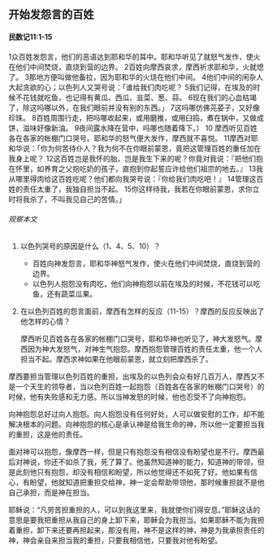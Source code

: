 ## 开始发怨言的百姓

#### 民数记11:1-15

1众百姓发怨言，他们的恶语达到耶和华的耳中。耶和华听见了就怒气发作，使火在他们中间焚烧，直烧到营的边界。 2百姓向摩西哀求，摩西祈求耶和华，火就熄了。 3那地方便叫做他备拉，因为耶和华的火烧在他们中间。
4他们中间的闲杂人大起贪欲的心；以色列人又哭号说：「谁给我们肉吃呢？ 5我们记得，在埃及的时候不花钱就吃鱼，也记得有黄瓜、西瓜、韭菜、葱、蒜。 6现在我们的心血枯竭了，除这吗哪以外，在我们眼前并没有别的东西。」
7这吗哪仿佛芫荽子，又好像珍珠。 8百姓周围行走，把吗哪收起来，或用磨推，或用臼捣，煮在锅中，又做成饼，滋味好像新油。 9夜间露水降在营中，吗哪也随着降下。）
10 摩西听见百姓各在各家的帐棚门口哭号。耶和华的怒气便大发作，摩西就不喜悦。 11摩西对耶和华说：「你为何苦待仆人？我为何不在你眼前蒙恩，竟把这管理百姓的重任加在我身上呢？ 12这百姓岂是我怀的胎，岂是我生下来的呢？你竟对我说：『把他们抱在怀里，如养育之父抱吃奶的孩子，直抱到你起誓应许给他们祖宗的地去。』 13我从哪里得肉给这百姓吃呢？他们都向我哭号说：『你给我们肉吃吧！』 14管理这百姓的责任太重了，我独自担当不起。 15你这样待我，我若在你眼前蒙恩，求你立时将我杀了，不叫我见自己的苦情。」

###### 观察本文

1. 以色列哭号的原因是什么（1、4、5、10）？

    * 百姓向神发怨言，耶和华神怒气发作，使火在他们中间焚烧，直烧到营的边界。
    * 以色列人抱怨没有肉吃，他们向神抱怨以前在埃及的时候，不花钱可以吃鱼，还有蔬菜瓜果。

2. 在以色列百姓的怨言面前，摩西有怎样的反应（11-15）？摩西的反应反映出了他怎样的心情？

    摩西听见百姓各在各家的帐棚门口哭号，耶和华神也听见了，神大发怒气。摩西因为神大发怒气，对神生气抱怨。摩西抱怨管理百姓的责任太重，他一个人担当不起。摩西求神如果在他眼前蒙恩，就立刻把摩西杀了。
    
摩西要担当管理以色列百姓的重担，出埃及的以色列会众有好几百万人，摩西又不是一个天生的领导者，当以色列百姓一起抱怨（百姓各在各家的帐棚门口哭号）的时候，他有失败感和无力感。所以当神发怒的时候，他也忍受不了向神抱怨。

向神抱怨总好过向人抱怨。向人抱怨没有任何好处，人可以做安慰的工作，却不能解决根本的问题。向神抱怨的核心是承认神是给我生命的神，所以他一定要担当我的重担，这是他的责任。

面对神可以抱怨，像摩西一样，但是只有抱怨没有相信没有盼望也是不行。摩西最后对神说，你还不如杀了我，死了算了。他虽然知道神的能力，知道神的带领，但是此刻他只有抱怨，却没有相信和盼望，所以他觉得还不如死了好。他如果有信心，有盼望，他就知道把重担交给神，神一定会帮助带领他，那时候重担就不是他自己承担，而是神在担当。

耶稣说：“凡劳苦担重担的人，可以到我这里来，我就使你们得安息。”耶稣这话的意思是要我把重担从我自己的身上卸下来，耶稣会为我担当。如果耶稣不能为我担着重担，卸下来还要再担起来，那没有用，神不是这样的神，神是为我承担责任的神，神会亲自来担当我的重担，只要我相信他，只要我对他有盼望。